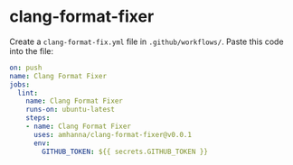 # clang-format-fixer

Create a `clang-format-fix.yml` file in `.github/workflows/`.
Paste this code into the file:

```yml
on: push
name: Clang Format Fixer
jobs:
  lint:
    name: Clang Format Fixer
    runs-on: ubuntu-latest
    steps:
    - name: Clang Format Fixer
      uses: amhanna/clang-format-fixer@v0.0.1
      env:
        GITHUB_TOKEN: ${{ secrets.GITHUB_TOKEN }}
```

